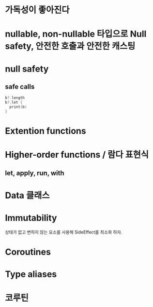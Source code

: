 # 가독성이 좋아진다
# nullable, non-nullable 타입으로 Null safety, 안전한 호출과 안전한 캐스팅
# null safety
## safe calls
```kotlin
b?.length
b?.let {
  print(b)
}
```
# Extention functions
# Higher-order functions / 람다 표현식
## let, apply, run, with
# Data 클래스
# Immutability
상태가 없고 변하지 않는 요소를 사용해 SideEffect를 최소화 하자.
# Coroutines
# Type aliases
# 코루틴
